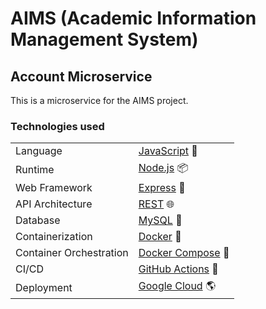 # AIMS (Academic Information Management System)

## Account Microservice

This is a microservice for the AIMS project.

### Technologies used

|                         |                                                                          |
| ----------------------- | ------------------------------------------------------------------------ |
| Language                | [JavaScript](https://www.javascript.com/) 📜                             |
| Runtime                 | [Node.js](https://nodejs.org/) 📦                                        |
| Web Framework           | [Express](https://expressjs.com/) 🚀                                     |
| API Architecture        | [REST](https://en.wikipedia.org/wiki/Representational_state_transfer) 🌐 |
| Database                | [MySQL](https://www.mysql.com/) 🐬                                       |
| Containerization        | [Docker](https://www.docker.com/) 🐳                                     |
| Container Orchestration | [Docker Compose](https://docs.docker.com/compose/) 🐙                    |
| CI/CD                   | [GitHub Actions](https://github.com/features/actions) 🤖                 |
| Deployment              | [Google Cloud](https://cloud.google.com/) 🌎                             |
